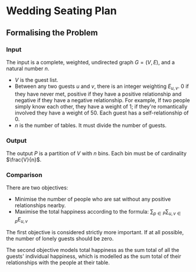 # Wedding Seating Plan

## Formalising the Problem

### Input

The input is a complete, weighted, undirected graph $G = (V, E)$, and a natural number $n$.

+ $V$ is the guest list.
+ Between any two guests $u$ and $v$, there is an integer weighting $E_{u, v}$. $0$ if they have never met, positive if they have a positive relationship and negative if they have a negative relationship. For example, If two people simply know each other, they have a weight of $1$; if they're romantically involved they have a weight of $50$. Each guest has a self-relationship of $0$.
+ $n$ is the number of tables. It must divide the number of guests.

### Output

The output $P$ is a partition of $V$ with $n$ bins. Each bin must be of cardinality $\frac{V}{n}$.

### Comparison

There are two objectives:

+ Minimise the number of people who are sat without any positive relationships nearby.
+ Maximise the total happiness according to the formula: $\sum_{p \in P} \sum_{u, v \in p} E_{u, v}$

The first objective is considered strictly more important. If at all possible, the number of lonely guests should be zero.

The second objective models total happiness as the sum total of all the guests' individual happiness, which is modelled as the sum total of their relationships with the people at their table.
